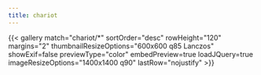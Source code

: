 ```yaml
---
title: chariot
---
```


{{< gallery match="chariot/*" sortOrder="desc" rowHeight="120" margins="2" thumbnailResizeOptions="600x600 q85 Lanczos" showExif=false previewType="color" embedPreview=true loadJQuery=true imageResizeOptions="1400x1400 q90" lastRow="nojustify" >}}